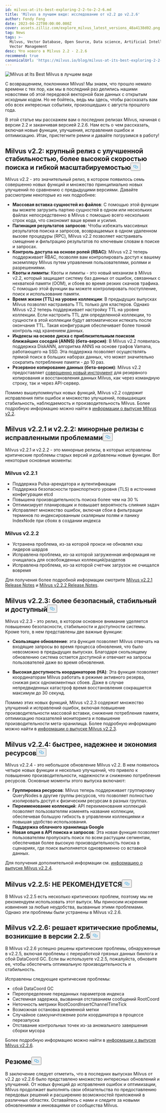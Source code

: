 ```yaml
---
id: milvus-at-its-best-exploring-2-2-to-2-2-6.md
title: 'Milvus в лучшем виде: исследование от v2.2 до v2.2.6'
author: Fendy Feng
date: 2023-04-22T00:00:00.000Z
cover: assets.zilliz.com/explore_milvus_latest_versions_48a4138d02.png
tag: News
tags: >-
  Milvus, Vector Database, Open Source, Data science, Artificial Intelligence,
  Vector Management
desc: Что нового в Milvus 2.2 - 2.2.6
recommend: true
canonicalUrl: 'https://milvus.io/blog/milvus-at-its-best-exploring-2-2-to-2-2-6.md'
---
```

<p>
  
   <span class="img-wrapper"> <img translate="no" src="https://assets.zilliz.com/exploring_milvus_latest_versions_4fa890533e.png" alt="Milvus at Its Best" class="doc-image" id="milvus-at-its-best" />
   </span> <span class="img-wrapper"> <span>Milvus в лучшем виде</span> </span></p>
<p>С возвращением, поклонники Milvus! Мы знаем, что прошло немало времени с тех пор, как мы в последний раз делились нашими новостями об этой передовой векторной базе данных с открытым исходным кодом. Но не бойтесь, ведь мы здесь, чтобы рассказать вам обо всех интересных событиях, произошедших с августа прошлого года.</p>
<p>В этой статье мы расскажем вам о последних релизах Milvus, начиная с версии 2.2 и заканчивая версией 2.2.6. Нам есть о чем рассказать, включая новые функции, улучшения, исправления ошибок и оптимизацию. Итак, пристегните ремни и давайте погрузимся в работу!</p>
<h2 id="Milvus-v22-a-major-release-with-enhanced-stability-faster-search-speed-and-flexible-scalability" class="common-anchor-header">Milvus v2.2: крупный релиз с улучшенной стабильностью, более высокой скоростью поиска и гибкой масштабируемостью<button data-href="#Milvus-v22-a-major-release-with-enhanced-stability-faster-search-speed-and-flexible-scalability" class="anchor-icon" translate="no">
      <svg translate="no"
        aria-hidden="true"
        focusable="false"
        height="20"
        version="1.1"
        viewBox="0 0 16 16"
        width="16"
      >
        <path
          fill="#0092E4"
          fill-rule="evenodd"
          d="M4 9h1v1H4c-1.5 0-3-1.69-3-3.5S2.55 3 4 3h4c1.45 0 3 1.69 3 3.5 0 1.41-.91 2.72-2 3.25V8.59c.58-.45 1-1.27 1-2.09C10 5.22 8.98 4 8 4H4c-.98 0-2 1.22-2 2.5S3 9 4 9zm9-3h-1v1h1c1 0 2 1.22 2 2.5S13.98 12 13 12H9c-.98 0-2-1.22-2-2.5 0-.83.42-1.64 1-2.09V6.25c-1.09.53-2 1.84-2 3.25C6 11.31 7.55 13 9 13h4c1.45 0 3-1.69 3-3.5S14.5 6 13 6z"
        ></path>
      </svg>
    </button></h2><p>Milvus v2.2 - это значительный релиз, в котором появилось семь совершенно новых функций и множество принципиально новых улучшений по сравнению с предыдущими версиями. Давайте рассмотрим некоторые из них подробнее:</p>
<ul>
<li><strong>Массовая вставка сущностей из файлов</strong>: С помощью этой функции вы можете загрузить партию сущностей в одном или нескольких файлах непосредственно в Milvus с помощью всего нескольких строк кода, что сэкономит ваше время и усилия.</li>
<li><strong>Пагинация результатов запросов</strong>: Чтобы избежать массивных результатов поиска и запросов, возвращаемых в одном удаленном вызове процедуры (RPC), Milvus v2.2 позволяет настраивать смещение и фильтрацию результатов по ключевым словам в поиске и запросах.</li>
<li><strong>Контроль доступа на основе ролей (RBAC)</strong>: Milvus v2.2 теперь поддерживает RBAC, позволяя вам контролировать доступ к вашему экземпляру Milvus путем управления пользователями, ролями и разрешениями.</li>
<li><strong>Квоты и лимиты</strong>: Квоты и лимиты - это новый механизм в Milvus v2.2, который защищает систему баз данных от ошибок, связанных с нехваткой памяти (OOM), и сбоев во время резких скачков трафика. С помощью этой функции вы можете контролировать поступление, поиск и использование памяти.</li>
<li><strong>Время жизни (TTL) на уровне коллекции</strong>: В предыдущих выпусках Milvus позволял настраивать TTL только для кластеров. Однако Milvus v2.2 теперь поддерживает настройку TTL на уровне коллекции. Если настроить TTL для определенной коллекции, то сущности в этой коллекции будут автоматически истекать после окончания TTL. Такая конфигурация обеспечивает более тонкий контроль над хранением данных.</li>
<li><strong>Индексы на основе диска с приблизительным поиском ближайших соседей (ANNS) (бета-версия)</strong>: В Milvus v2.2 появилась поддержка DiskANN, алгоритма ANNS на основе графов Vamana, работающего на SSD. Эта поддержка позволяет осуществлять прямой поиск в больших наборах данных, что может значительно сократить потребление памяти - до 10 раз.</li>
<li><strong>Резервное копирование данных (бета-версия)</strong>: Milvus v2.2 предоставляет <a href="https://github.com/zilliztech/milvus-backup">совершенно новый инструмент</a> для резервного копирования и восстановления данных Milvus, как через командную строку, так и через API-сервер.</li>
</ul>
<p>Помимо вышеупомянутых новых функций, Milvus v2.2 содержит исправления пяти ошибок и множество улучшений, повышающих стабильность, наблюдаемость и производительность Milvus. Более подробную информацию можно найти в <a href="https://milvus.io/docs/release_notes.md#v220">информации о выпуске Milvus v2.2</a>.</p>
<h2 id="Milvus-v221--v222-minor-releases-with-issues-fixed" class="common-anchor-header">Milvus v2.2.1 и v2.2.2: минорные релизы с исправленными проблемами<button data-href="#Milvus-v221--v222-minor-releases-with-issues-fixed" class="anchor-icon" translate="no">
      <svg translate="no"
        aria-hidden="true"
        focusable="false"
        height="20"
        version="1.1"
        viewBox="0 0 16 16"
        width="16"
      >
        <path
          fill="#0092E4"
          fill-rule="evenodd"
          d="M4 9h1v1H4c-1.5 0-3-1.69-3-3.5S2.55 3 4 3h4c1.45 0 3 1.69 3 3.5 0 1.41-.91 2.72-2 3.25V8.59c.58-.45 1-1.27 1-2.09C10 5.22 8.98 4 8 4H4c-.98 0-2 1.22-2 2.5S3 9 4 9zm9-3h-1v1h1c1 0 2 1.22 2 2.5S13.98 12 13 12H9c-.98 0-2-1.22-2-2.5 0-.83.42-1.64 1-2.09V6.25c-1.09.53-2 1.84-2 3.25C6 11.31 7.55 13 9 13h4c1.45 0 3-1.69 3-3.5S14.5 6 13 6z"
        ></path>
      </svg>
    </button></h2><p>Milvus v2.2.1 и v2.2.2 - это минорные релизы, в которых исправлены критические проблемы старых версий и добавлены новые функции. Вот некоторые основные моменты:</p>
<h3 id="Milvus-v221" class="common-anchor-header">Milvus v2.2.1</h3><ul>
<li>Поддержка Pulsa-арендатора и аутентификации</li>
<li>Поддержка безопасности транспортного уровня (TLS) в источнике конфигурации etcd</li>
<li>Повышена производительность поиска более чем на 30 %</li>
<li>Оптимизирует планировщик и повышает вероятность слияния задач</li>
<li>Исправляет множество ошибок, включая сбои в фильтрации терминов по индексированным скалярным полям и панику IndexNode при сбоях в создании индекса</li>
</ul>
<h3 id="Milvus-v222" class="common-anchor-header">Milvus v2.2.2</h3><ul>
<li>Устранена проблема, из-за которой прокси не обновлял кэш лидеров шардов</li>
<li>Исправлена проблема, из-за которой загруженная информация не очищалась для освобожденных коллекций/разделов</li>
<li>Исправлена проблема, из-за которой счетчик загрузок не очищался вовремя</li>
</ul>
<p>Для получения более подробной информации смотрите <a href="https://milvus.io/docs/release_notes.md#v221">Milvus v2.2.1 Release Notes</a> и <a href="https://milvus.io/docs/release_notes.md#v222">Milvus v2.2.2 Release Notes</a>.</p>
<h2 id="Milvus-v223-more-secure-stable-and-available" class="common-anchor-header">Milvus v2.2.3: более безопасный, стабильный и доступный<button data-href="#Milvus-v223-more-secure-stable-and-available" class="anchor-icon" translate="no">
      <svg translate="no"
        aria-hidden="true"
        focusable="false"
        height="20"
        version="1.1"
        viewBox="0 0 16 16"
        width="16"
      >
        <path
          fill="#0092E4"
          fill-rule="evenodd"
          d="M4 9h1v1H4c-1.5 0-3-1.69-3-3.5S2.55 3 4 3h4c1.45 0 3 1.69 3 3.5 0 1.41-.91 2.72-2 3.25V8.59c.58-.45 1-1.27 1-2.09C10 5.22 8.98 4 8 4H4c-.98 0-2 1.22-2 2.5S3 9 4 9zm9-3h-1v1h1c1 0 2 1.22 2 2.5S13.98 12 13 12H9c-.98 0-2-1.22-2-2.5 0-.83.42-1.64 1-2.09V6.25c-1.09.53-2 1.84-2 3.25C6 11.31 7.55 13 9 13h4c1.45 0 3-1.69 3-3.5S14.5 6 13 6z"
        ></path>
      </svg>
    </button></h2><p>Milvus v2.2.3 - это релиз, в котором основное внимание уделяется повышению безопасности, стабильности и доступности системы. Кроме того, в нем представлены две важные функции:</p>
<ul>
<li><p><strong>Скользящее обновление</strong>: эта функция позволяет Milvus отвечать на входящие запросы во время процесса обновления, что было невозможно в предыдущих выпусках. Благодаря скользящему обновлению система остается доступной и отвечает на запросы пользователей даже во время обновления.</p></li>
<li><p><strong>Высокая доступность координаторов (HA)</strong>: Эта функция позволяет координаторам Milvus работать в режиме активного резерва, снижая риск одномоментных сбоев. Даже в случае непредвиденных катастроф время восстановления сокращается максимум до 30 секунд.</p></li>
</ul>
<p>Помимо этих новых функций, Milvus v2.2.3 содержит множество улучшений и исправлений ошибок, включая повышение производительности массовой вставки, снижение потребления памяти, оптимизацию показателей мониторинга и повышение производительности мета-хранилища. Более подробную информацию можно найти в <a href="https://milvus.io/docs/release_notes.md#v223">информации о выпуске Milvus v2.2.3</a>.</p>
<h2 id="Milvus-v224-faster-more-reliable-and-resource-saving" class="common-anchor-header">Milvus v2.2.4: быстрее, надежнее и экономия ресурсов<button data-href="#Milvus-v224-faster-more-reliable-and-resource-saving" class="anchor-icon" translate="no">
      <svg translate="no"
        aria-hidden="true"
        focusable="false"
        height="20"
        version="1.1"
        viewBox="0 0 16 16"
        width="16"
      >
        <path
          fill="#0092E4"
          fill-rule="evenodd"
          d="M4 9h1v1H4c-1.5 0-3-1.69-3-3.5S2.55 3 4 3h4c1.45 0 3 1.69 3 3.5 0 1.41-.91 2.72-2 3.25V8.59c.58-.45 1-1.27 1-2.09C10 5.22 8.98 4 8 4H4c-.98 0-2 1.22-2 2.5S3 9 4 9zm9-3h-1v1h1c1 0 2 1.22 2 2.5S13.98 12 13 12H9c-.98 0-2-1.22-2-2.5 0-.83.42-1.64 1-2.09V6.25c-1.09.53-2 1.84-2 3.25C6 11.31 7.55 13 9 13h4c1.45 0 3-1.69 3-3.5S14.5 6 13 6z"
        ></path>
      </svg>
    </button></h2><p>Milvus v2.2.4 - это небольшое обновление Milvus v2.2. В нем появилось четыре новых функции и несколько улучшений, что привело к повышению производительности, надежности и снижению потребления ресурсов. Основные моменты этого выпуска включают:</p>
<ul>
<li><strong>Группировка ресурсов</strong>: Milvus теперь поддерживает группировку QueryNodes в другие группы ресурсов, что позволяет полностью изолировать доступ к физическим ресурсам в разных группах.</li>
<li><strong>Переименование коллекций</strong>: API переименования коллекций позволяет пользователям изменять название коллекции, обеспечивая большую гибкость в управлении коллекциями и повышая удобство использования.</li>
<li><strong>Поддержка облачного хранилища Google</strong></li>
<li><strong>Новая опция в API поиска и запросов</strong>: Эта новая функция позволяет пользователям пропускать поиск по всем растущим сегментам, обеспечивая более высокую производительность поиска в сценариях, где поиск выполняется одновременно со вставкой данных.</li>
</ul>
<p>Для получения дополнительной информации см. <a href="https://milvus.io/docs/release_notes.md#v224">информацию о выпуске Milvus v2.2.4</a>.</p>
<h2 id="Milvus-v225-NOT-RECOMMENDED" class="common-anchor-header">Milvus v2.2.5: НЕ РЕКОМЕНДУЕТСЯ<button data-href="#Milvus-v225-NOT-RECOMMENDED" class="anchor-icon" translate="no">
      <svg translate="no"
        aria-hidden="true"
        focusable="false"
        height="20"
        version="1.1"
        viewBox="0 0 16 16"
        width="16"
      >
        <path
          fill="#0092E4"
          fill-rule="evenodd"
          d="M4 9h1v1H4c-1.5 0-3-1.69-3-3.5S2.55 3 4 3h4c1.45 0 3 1.69 3 3.5 0 1.41-.91 2.72-2 3.25V8.59c.58-.45 1-1.27 1-2.09C10 5.22 8.98 4 8 4H4c-.98 0-2 1.22-2 2.5S3 9 4 9zm9-3h-1v1h1c1 0 2 1.22 2 2.5S13.98 12 13 12H9c-.98 0-2-1.22-2-2.5 0-.83.42-1.64 1-2.09V6.25c-1.09.53-2 1.84-2 3.25C6 11.31 7.55 13 9 13h4c1.45 0 3-1.69 3-3.5S14.5 6 13 6z"
        ></path>
      </svg>
    </button></h2><p>В Milvus v2.2.5 есть несколько критических проблем, поэтому мы не рекомендуем использовать этот выпуск.  Мы приносим искренние извинения за любые неудобства, вызванные этими проблемами. Однако эти проблемы были устранены в Milvus v2.2.6.</p>
<h2 id="Milvus-v226-resolves-critical-issues-from-v225" class="common-anchor-header">Milvus v2.2.6: решает критические проблемы, возникшие в версии 2.2.5<button data-href="#Milvus-v226-resolves-critical-issues-from-v225" class="anchor-icon" translate="no">
      <svg translate="no"
        aria-hidden="true"
        focusable="false"
        height="20"
        version="1.1"
        viewBox="0 0 16 16"
        width="16"
      >
        <path
          fill="#0092E4"
          fill-rule="evenodd"
          d="M4 9h1v1H4c-1.5 0-3-1.69-3-3.5S2.55 3 4 3h4c1.45 0 3 1.69 3 3.5 0 1.41-.91 2.72-2 3.25V8.59c.58-.45 1-1.27 1-2.09C10 5.22 8.98 4 8 4H4c-.98 0-2 1.22-2 2.5S3 9 4 9zm9-3h-1v1h1c1 0 2 1.22 2 2.5S13.98 12 13 12H9c-.98 0-2-1.22-2-2.5 0-.83.42-1.64 1-2.09V6.25c-1.09.53-2 1.84-2 3.25C6 11.31 7.55 13 9 13h4c1.45 0 3-1.69 3-3.5S14.5 6 13 6z"
        ></path>
      </svg>
    </button></h2><p>В Milvus v2.2.6 успешно решены критические проблемы, обнаруженные в v2.2.5, включая проблемы с переработкой грязных данных бинлога и сбой DataCoord GC. Если вы используете v2.2.5, пожалуйста, обновите ее, чтобы обеспечить оптимальную производительность и стабильность.</p>
<p>Исправлены следующие критические проблемы:</p>
<ul>
<li>сбой DataCoord GC</li>
<li>Переопределение переданных параметров индекса</li>
<li>Системная задержка, вызванная отставанием сообщений RootCoord</li>
<li>Неточность метрики RootCoordInsertChannelTimeTick</li>
<li>Возможная остановка временной метки</li>
<li>Случайное самоуничтожение роли координатора в процессе перезапуска</li>
<li>Отставание контрольных точек из-за аномального завершения сборки мусора</li>
</ul>
<p>Более подробную информацию можно найти в <a href="https://milvus.io/docs/release_notes.md#v226">информации о выпуске Milvus v2.2.6</a>.</p>
<h2 id="Summary" class="common-anchor-header">Резюме<button data-href="#Summary" class="anchor-icon" translate="no">
      <svg translate="no"
        aria-hidden="true"
        focusable="false"
        height="20"
        version="1.1"
        viewBox="0 0 16 16"
        width="16"
      >
        <path
          fill="#0092E4"
          fill-rule="evenodd"
          d="M4 9h1v1H4c-1.5 0-3-1.69-3-3.5S2.55 3 4 3h4c1.45 0 3 1.69 3 3.5 0 1.41-.91 2.72-2 3.25V8.59c.58-.45 1-1.27 1-2.09C10 5.22 8.98 4 8 4H4c-.98 0-2 1.22-2 2.5S3 9 4 9zm9-3h-1v1h1c1 0 2 1.22 2 2.5S13.98 12 13 12H9c-.98 0-2-1.22-2-2.5 0-.83.42-1.64 1-2.09V6.25c-1.09.53-2 1.84-2 3.25C6 11.31 7.55 13 9 13h4c1.45 0 3-1.69 3-3.5S14.5 6 13 6z"
        ></path>
      </svg>
    </button></h2><p>В заключение следует отметить, что в последних выпусках Milvus от v2.2 до v2.2.6 было представлено множество интересных обновлений и улучшений. От новых функций до исправления ошибок и оптимизации, Milvus продолжает выполнять свои обязательства по предоставлению передовых решений и расширению возможностей приложений в различных областях. Оставайтесь с нами и следите за новыми обновлениями и инновациями от сообщества Milvus.</p>
